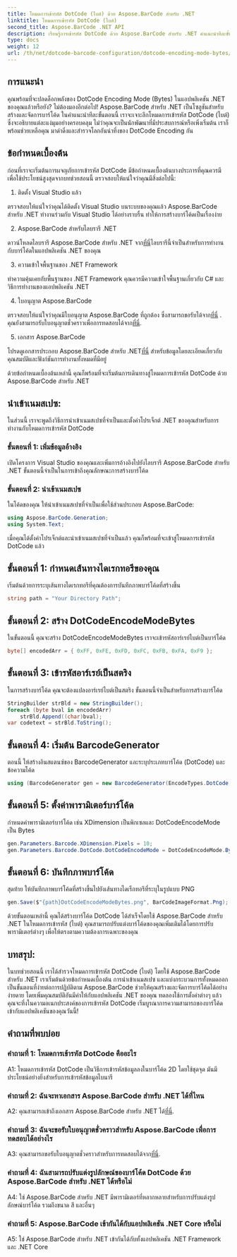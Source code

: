 ```yaml
---
title: โหมดการเข้ารหัส DotCode (ไบต์) ด้วย Aspose.BarCode สำหรับ .NET
linktitle: โหมดการเข้ารหัส DotCode (ไบต์)
second_title: Aspose.BarCode .NET API
description: เรียนรู้การเข้ารหัส DotCode ด้วย Aspose.BarCode สำหรับ .NET คำแนะนำทีละขั้นตอนในการสร้างบาร์โค้ด
type: docs
weight: 12
url: /th/net/dotcode-barcode-configuration/dotcode-encoding-mode-bytes/
---
```

## การแนะนำ

คุณพร้อมที่จะปลดล็อกพลังของ DotCode Encoding Mode (Bytes) ในแอปพลิเคชัน .NET ของคุณแล้วหรือยัง? ไม่ต้องมองอีกต่อไป! Aspose.BarCode สำหรับ .NET เป็นโซลูชันสำหรับสร้างและจัดการบาร์โค้ด ในคำแนะนำทีละขั้นตอนนี้ เราจะเจาะลึกโหมดการเข้ารหัส DotCode (ไบต์) ซึ่งจะอธิบายแต่ละแง่มุมอย่างครอบคลุม ไม่ว่าคุณจะเป็นนักพัฒนาที่มีประสบการณ์หรือเพิ่งเริ่มต้น เราก็พร้อมช่วยเหลือคุณ มาดำดิ่งและสำรวจโลกอันน่าทึ่งของ DotCode Encoding กัน

## ข้อกำหนดเบื้องต้น

ก่อนที่เราจะเริ่มต้นการผจญภัยการเข้ารหัส DotCode มีข้อกำหนดเบื้องต้นบางประการที่คุณควรมีเพื่อใช้ประโยชน์สูงสุดจากบทช่วยสอนนี้ ตรวจสอบให้แน่ใจว่าคุณมีสิ่งต่อไปนี้:

1. ติดตั้ง Visual Studio แล้ว

ตรวจสอบให้แน่ใจว่าคุณได้ติดตั้ง Visual Studio บนระบบของคุณแล้ว Aspose.BarCode สำหรับ .NET ทำงานร่วมกับ Visual Studio ได้อย่างราบรื่น ทำให้การสร้างบาร์โค้ดเป็นเรื่องง่าย

2. Aspose.BarCode สำหรับไลบรารี .NET

 ดาวน์โหลดไลบรารี Aspose.BarCode สำหรับ .NET จาก[ที่นี่](https://releases.aspose.com/barcode/net/)ไลบรารีนี้จำเป็นสำหรับการทำงานกับบาร์โค้ดในแอปพลิเคชัน .NET ของคุณ

3. ความเข้าใจพื้นฐานของ .NET Framework

ทำความคุ้นเคยกับพื้นฐานของ .NET Framework คุณควรมีความเข้าใจพื้นฐานเกี่ยวกับ C# และวิธีการทำงานของแอปพลิเคชัน .NET

4. ใบอนุญาต Aspose.BarCode

 ตรวจสอบให้แน่ใจว่าคุณมีใบอนุญาต Aspose.BarCode ที่ถูกต้อง ซึ่งสามารถขอรับได้จาก[ที่นี่](https://purchase.aspose.com/buy) . คุณยังสามารถรับใบอนุญาตชั่วคราวเพื่อการทดสอบได้จาก[ที่นี่](https://purchase.aspose.com/temporary-license/).

5. เอกสาร Aspose.BarCode

 โปรดดูเอกสารประกอบ Aspose.BarCode สำหรับ .NET[ที่นี่](https://reference.aspose.com/barcode/net/) สำหรับข้อมูลโดยละเอียดเกี่ยวกับคุณสมบัติและฟังก์ชันการทำงานทั้งหมดที่มีอยู่

ด้วยข้อกำหนดเบื้องต้นเหล่านี้ คุณก็พร้อมที่จะเริ่มต้นการเดินทางสู่โหมดการเข้ารหัส DotCode ด้วย Aspose.BarCode สำหรับ .NET

## นำเข้าเนมสเปซ:

ในส่วนนี้ เราจะพูดถึงวิธีการนำเข้าเนมสเปซที่จำเป็นและตั้งค่าโปรเจ็กต์ .NET ของคุณสำหรับการทำงานกับโหมดการเข้ารหัส DotCode 

### ขั้นตอนที่ 1: เพิ่มข้อมูลอ้างอิง

เปิดโครงการ Visual Studio ของคุณและเพิ่มการอ้างอิงไปยังไลบรารี Aspose.BarCode สำหรับ .NET ขั้นตอนนี้จำเป็นในการเข้าถึงคุณลักษณะการสร้างบาร์โค้ด

### ขั้นตอนที่ 2: นำเข้าเนมสเปซ

ในโค้ดของคุณ ให้นำเข้าเนมสเปซที่จำเป็นเพื่อใช้ส่วนประกอบ Aspose.BarCode:

```csharp
using Aspose.BarCode.Generation;
using System.Text;
```

เมื่อคุณได้ตั้งค่าโปรเจ็กต์และนำเข้าเนมสเปซที่จำเป็นแล้ว คุณก็พร้อมที่จะเข้าสู่โหมดการเข้ารหัส DotCode แล้ว

## ขั้นตอนที่ 1: กำหนดเส้นทางไดเรกทอรีของคุณ

เริ่มต้นด้วยการระบุเส้นทางไดเรกทอรีที่คุณต้องการบันทึกภาพบาร์โค้ดที่สร้างขึ้น

```csharp
string path = "Your Directory Path";
```

## ขั้นตอนที่ 2: สร้าง DotCodeEncodeModeBytes

ในขั้นตอนนี้ คุณจะสร้าง DotCodeEncodeModeBytes เราจะเข้ารหัสอาร์เรย์ไบต์เป็นบาร์โค้ด

```csharp
byte[] encodedArr = { 0xFF, 0xFE, 0xFD, 0xFC, 0xFB, 0xFA, 0xF9 };
```

## ขั้นตอนที่ 3: เข้ารหัสอาร์เรย์เป็นสตริง

ในการสร้างบาร์โค้ด คุณจะต้องแปลงอาร์เรย์ไบต์เป็นสตริง ขั้นตอนนี้จำเป็นสำหรับการสร้างบาร์โค้ด

```csharp
StringBuilder strBld = new StringBuilder();
foreach (byte bval in encodedArr)
    strBld.Append((char)bval);
var codetext = strBld.ToString();
```

## ขั้นตอนที่ 4: เริ่มต้น BarcodeGenerator

ตอนนี้ ให้สร้างอินสแตนซ์ของ BarcodeGenerator และระบุประเภทบาร์โค้ด (DotCode) และข้อความโค้ด

```csharp
using (BarcodeGenerator gen = new BarcodeGenerator(EncodeTypes.DotCode, codetext))
```

## ขั้นตอนที่ 5: ตั้งค่าพารามิเตอร์บาร์โค้ด

กำหนดค่าพารามิเตอร์บาร์โค้ด เช่น XDimension เป็นพิกเซลและ DotCodeEncodeMode เป็น Bytes

```csharp
gen.Parameters.Barcode.XDimension.Pixels = 10;
gen.Parameters.Barcode.DotCode.DotCodeEncodeMode = DotCodeEncodeMode.Bytes;
```

## ขั้นตอนที่ 6: บันทึกภาพบาร์โค้ด

สุดท้าย ให้บันทึกภาพบาร์โค้ดที่สร้างขึ้นไปยังเส้นทางไดเร็กทอรีที่ระบุในรูปแบบ PNG

```csharp
gen.Save($"{path}DotCodeEncodeModeBytes.png", BarCodeImageFormat.Png);
```

ด้วยขั้นตอนเหล่านี้ คุณได้สร้างบาร์โค้ด DotCode ได้สำเร็จโดยใช้ Aspose.BarCode สำหรับ .NET ในโหมดการเข้ารหัส (ไบต์) คุณสามารถปรับแต่งบาร์โค้ดของคุณเพิ่มเติมได้โดยการปรับพารามิเตอร์ต่างๆ เพื่อให้ตรงตามความต้องการเฉพาะของคุณ

## บทสรุป:

ในบทช่วยสอนนี้ เราได้สำรวจโหมดการเข้ารหัส DotCode (ไบต์) โดยใช้ Aspose.BarCode สำหรับ .NET เราเริ่มต้นด้วยข้อกำหนดเบื้องต้น การนำเข้าเนมสเปซ และแบ่งกระบวนการทั้งหมดออกเป็นขั้นตอนที่ง่ายต่อการปฏิบัติตาม Aspose.BarCode ช่วยให้คุณสร้างและจัดการบาร์โค้ดได้อย่างง่ายดาย โดยเพิ่มคุณสมบัติอันมีค่าให้กับแอปพลิเคชัน .NET ของคุณ ทดลองใช้การตั้งค่าต่างๆ แล้วคุณจะทึ่งในความอเนกประสงค์ของการเข้ารหัส DotCode เริ่มบูรณาการความสามารถของบาร์โค้ดเข้ากับแอปพลิเคชันของคุณวันนี้!

## คำถามที่พบบ่อย

### คำถามที่ 1: โหมดการเข้ารหัส DotCode คืออะไร

A1: โหมดการเข้ารหัส DotCode เป็นวิธีการเข้ารหัสข้อมูลลงในบาร์โค้ด 2D โดยใช้ชุดจุด มันมีประโยชน์อย่างยิ่งสำหรับการเข้ารหัสข้อมูลไบนารี

### คำถามที่ 2: ฉันจะหาเอกสาร Aspose.BarCode สำหรับ .NET ได้ที่ไหน

 A2: คุณสามารถเข้าถึงเอกสาร Aspose.BarCode สำหรับ .NET ได้[ที่นี่](https://reference.aspose.com/barcode/net/).

### คำถามที่ 3: ฉันจะขอรับใบอนุญาตชั่วคราวสำหรับ Aspose.BarCode เพื่อการทดสอบได้อย่างไร

 A3: คุณสามารถขอรับใบอนุญาตชั่วคราวสำหรับการทดสอบได้จาก[ที่นี่](https://purchase.aspose.com/temporary-license/).

### คำถามที่ 4: ฉันสามารถปรับแต่งรูปลักษณ์ของบาร์โค้ด DotCode ด้วย Aspose.BarCode สำหรับ .NET ได้หรือไม่

A4: ใช่ Aspose.BarCode สำหรับ .NET มีพารามิเตอร์ที่หลากหลายสำหรับการปรับแต่งรูปลักษณ์บาร์โค้ด รวมถึงขนาด สี และอื่นๆ

### คำถามที่ 5: Aspose.BarCode เข้ากันได้กับแอปพลิเคชัน .NET Core หรือไม่

A5: ใช่ Aspose.BarCode สำหรับ .NET เข้ากันได้กับทั้งแอปพลิเคชัน .NET Framework และ .NET Core